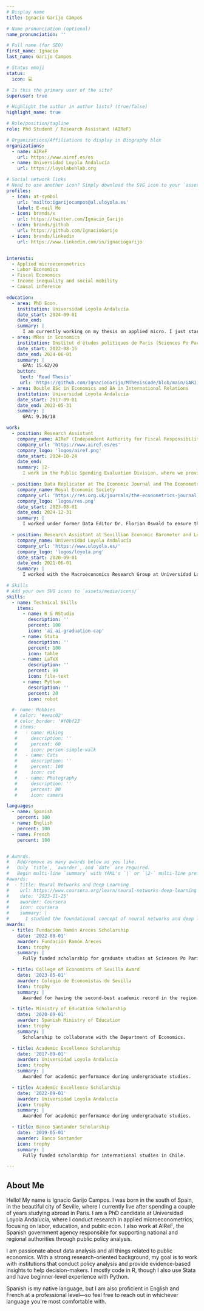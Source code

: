 ```yaml
---
# Display name
title: Ignacio Garijo Campos

# Name pronunciation (optional)
name_pronunciation: ''

# Full name (for SEO)
first_name: Ignacio
last_name: Garijo Campos

# Status emoji
status:
  icon: 💻

# Is this the primary user of the site?
superuser: true

# Highlight the author in author lists? (true/false)
highlight_name: true

# Role/position/tagline
role: Phd Student / Research Assistant (AIReF)

# Organizations/Affiliations to display in Biography blox
organizations:
  - name: AIReF
    url: https://www.airef.es/es
  - name: Universidad Loyola Andalucía
    url: https://loyolabehlab.org

# Social network links
# Need to use another icon? Simply download the SVG icon to your `assets/media/icons/` folder.
profiles:
  - icon: at-symbol
    url: 'mailto:igarijocampos@al.uloyola.es'
    label: E-mail Me
  - icon: brands/x
    url: https://twitter.com/Ignacio_Garijo
  - icon: brands/github
    url: https://github.com/IgnacioGarijo
  - icon: brands/linkedin
    url: https://www.linkedin.com/in/ignaciogarijo


interests:
  - Applied microeconometrics
  - Labor Economics
  - Fiscal Economics
  - Income inequality and social mobility
  - Causal inference

education:
  - area: PhD Econ.
    institution: Universidad Loyola Andalucía
    date_start: 2024-09-01
    date_end: 
    summary: |
      I am currently working on my thesis on applied micro. I just started so updates will come hopefully soon!
  - area: MRes in Economics
    institution: Institut d'études politiques de Paris (Sciences Po Paris) 
    date_start: 2022-08-15
    date_end: 2024-06-01
    summary: |
      GPA: 15.62/20
    button:
     text: 'Read Thesis'
     url: 'https://github.com/IgnacioGarijo/MThesisCode/blob/main/GARIJOCAMPOS_Thesis.pdf' 
  - area: Double BSc in Economics and BA in International Relations
    institution: Universidad Loyola Andalucía
    date_start: 2017-09-01
    date_end: 2022-05-31
    summary: |
      GPA: 9.36/10

work:
  - position: Research Assistant
    company_name: AIReF (Independent Authority for Fiscal Responsibility – Spain)
    company_url: 'https://www.airef.es/es'
    company_logo: 'logos/airef.png'
    date_start: 2024-10-24
    date_end: 
    summary: |2-
      I work in the Public Spending Evaluation Division, where we provide public policy evaluations to Spain’s national and regional authorities. I support senior researchers in their work, contributing across all levels — from methodology and programming to data analysis and policy insights.

  - position: Data Replicator at The Economic Journal and The Econometrics Journal
    company_name: Royal Economic Society
    company_url: 'https://res.org.uk/journals/the-econometrics-journal'
    company_logo: 'logos/res.png'
    date_start: 2023-08-01
    date_end: 2024-12-31
    summary: |
      I worked under former Data Editor Dr. Florian Oswald to ensure the reproducibility of papers accepted for publication. My role involved reviewing authors’ code and data to verify that replication packages were functional and successfully reproduced the results reported in the paper.   Most packages were written in Stata, R, or Python.

  - position: Research Assistant at Sevillian Economic Barometer and Loyola Economic Outlook
    company_name: Universidad Loyola Andalucía
    company_url: 'https://www.uloyola.es/'
    company_logo: 'logos/loyola.png'
    date_start: 2020-09-01
    date_end: 2021-06-01
    summary: |
      I worked with the Macroeconomics Research Group at Universidad Loyola Andalucía, conducting data analysis and economic forecasting using time series models for two quarterly publications: the [Sevillian Economic Barometer](https://economistas-sevilla.com/wp-content/uploads/2021/06/BES9-2021T2-web.pdf) and the [Loyola Economic Outlook](https://www.cea.es/upload/documentos/2022/leo_22_01.pdf). My responsibilities included data processing, model estimation, forecasting, and report drafting.

# Skills
# Add your own SVG icons to `assets/media/icons/`
skills:
  - name: Technical Skills
    items:
      - name: R & RStudio
        description: ''
        percent: 100
        icon: 'ai ai-graduation-cap'
      - name: Stata
        description: ''
        percent: 100
        icon: table
      - name: LaTeX
        description: ''
        percent: 90
        icon: file-text
      - name: Python
        description: ''
        percent: 20
        icon: robot

  #- name: Hobbies
   # color: '#eeac02'
   # color_border: '#f0bf23'
   # items:
   #   - name: Hiking
   #     description: ''
   #     percent: 60
   #     icon: person-simple-walk
   #   - name: Cats
   #     description: ''
   #     percent: 100
   #     icon: cat
   #   - name: Photography
   #     description: ''
   #     percent: 80
   #     icon: camera

languages:
  - name: Spanish
    percent: 100
  - name: English
    percent: 100
  - name: French
    percent: 100


# Awards.
#   Add/remove as many awards below as you like.
#   Only `title`, `awarder`, and `date` are required.
#   Begin multi-line `summary` with YAML's `|` or `|2-` multi-line prefix and indent 2 spaces below.
#awards:
#  - title: Neural Networks and Deep Learning
#    url: https://www.coursera.org/learn/neural-networks-deep-learning
#    date: '2023-11-25'
#    awarder: Coursera
#    icon: coursera
#    summary: |
#      I studied the foundational concept of neural networks and deep learning. By the end, I was familiar with the significant technological trends driving the rise of deep learning; build, train, and apply fully connected deep neural networks; implement efficient (vectorized) neural networks; identify key parameters in a neural network’s architecture; and apply deep learning to your own applications.
awards:
  - title: Fundación Ramón Areces Scholarship
    date: '2022-08-01'
    awarder: Fundación Ramón Areces
    icon: trophy
    summary: |
      Fully funded scholarship for graduate studies at Sciences Po Paris (2022-2024).

  - title: College of Economists of Sevilla Award
    date: '2023-05-01'
    awarder: Colegio de Economistas de Sevilla
    icon: trophy
    summary: |
      Awarded for having the second-best academic record in the region.

  - title: Ministry of Education Scholarship
    date: '2020-09-01'
    awarder: Spanish Ministry of Education
    icon: trophy
    summary: |
      Scholarship to collaborate with the Department of Economics.

  - title: Academic Excellence Scholarship
    date: '2017-09-01'
    awarder: Universidad Loyola Andalucía
    icon: trophy
    summary: |
      Awarded for academic performance during undergraduate studies.

  - title: Academic Excellence Scholarship
    date: '2022-09-01'
    awarder: Universidad Loyola Andalucía
    icon: trophy
    summary: |
      Awarded for academic performance during undergraduate studies.

  - title: Banco Santander Scholarship
    date: '2019-05-01'
    awarder: Banco Santander
    icon: trophy
    summary: |
      Fully funded scholarship for international studies in Chile.

---
```


## About Me

Hello! My name is Ignacio Garijo Campos. I was born in the south of Spain, in the beautiful city of Seville, where I currently live after spending a couple of years studying abroad in Paris. I am a PhD candidate at Universidad Loyola Andalucía, where I conduct research in applied microeconometrics, focusing on labor, education, and public econ. I also work at AIReF, the Spanish government agency responsible for supporting national and regional authorities through public policy analysis.

I am passionate about data analysis and all things related to public economics. With a strong research-oriented background, my goal is to work with institutions that conduct policy analysis and provide evidence-based insights to help decision-makers. I mostly code in R, though I also use Stata and have beginner-level experience with Python.

Spanish is my native language, but I am also proficient in English and French at a professional level—so feel free to reach out in whichever language you're most comfortable with.
